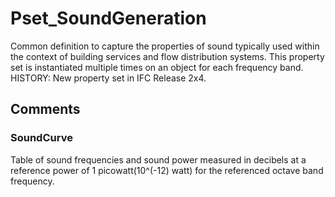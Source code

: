 # Pset_SoundGeneration

Common definition to capture the properties of sound typically used within the context of building services and flow distribution systems. This property set is instantiated multiple times on an object for each frequency band.<!-- end of definition --> HISTORY: New property set in IFC Release 2x4.


## Comments

### SoundCurve

Table of sound frequencies and sound power measured in decibels at a reference power of 1 picowatt(10\^(-12) watt) for the referenced octave band frequency.

